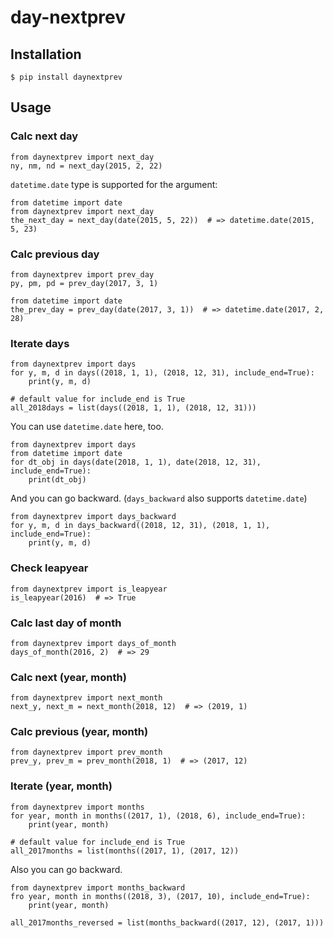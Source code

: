 # day-nextprev


## Installation

```
$ pip install daynextprev
```

## Usage


### Calc next day

```
from daynextprev import next_day
ny, nm, nd = next_day(2015, 2, 22)
```

`datetime.date` type is supported for the argument:

```
from datetime import date
from daynextprev import next_day
the_next_day = next_day(date(2015, 5, 22))  # => datetime.date(2015, 5, 23)
```

### Calc previous day


```
from daynextprev import prev_day
py, pm, pd = prev_day(2017, 3, 1)

from datetime import date
the_prev_day = prev_day(date(2017, 3, 1))  # => datetime.date(2017, 2, 28)
```

### Iterate days

```
from daynextprev import days
for y, m, d in days((2018, 1, 1), (2018, 12, 31), include_end=True):
    print(y, m, d)

# default value for include_end is True
all_2018days = list(days((2018, 1, 1), (2018, 12, 31)))
```

You can use `datetime.date` here, too.

```
from daynextprev import days
from datetime import date
for dt_obj in days(date(2018, 1, 1), date(2018, 12, 31), include_end=True):
    print(dt_obj)
```

And you can go backward. (`days_backward` also supports `datetime.date`)

```
from daynextprev import days_backward
for y, m, d in days_backward((2018, 12, 31), (2018, 1, 1), include_end=True):
    print(y, m, d)
```


### Check leapyear

```
from daynextprev import is_leapyear
is_leapyear(2016)  # => True
```


### Calc last day of month

```
from daynextprev import days_of_month
days_of_month(2016, 2)  # => 29
```


### Calc next (year, month)

```
from daynextprev import next_month
next_y, next_m = next_month(2018, 12)  # => (2019, 1)
```

### Calc previous (year, month)

```
from daynextprev import prev_month
prev_y, prev_m = prev_month(2018, 1)  # => (2017, 12)
```

### Iterate (year, month)

```
from daynextprev import months
for year, month in months((2017, 1), (2018, 6), include_end=True):
    print(year, month)

# default value for include_end is True
all_2017months = list(months((2017, 1), (2017, 12))
```

Also you can go backward.

```
from daynextprev import months_backward
fro year, month in months((2018, 3), (2017, 10), include_end=True):
    print(year, month)

all_2017months_reversed = list(months_backward((2017, 12), (2017, 1)))
```

